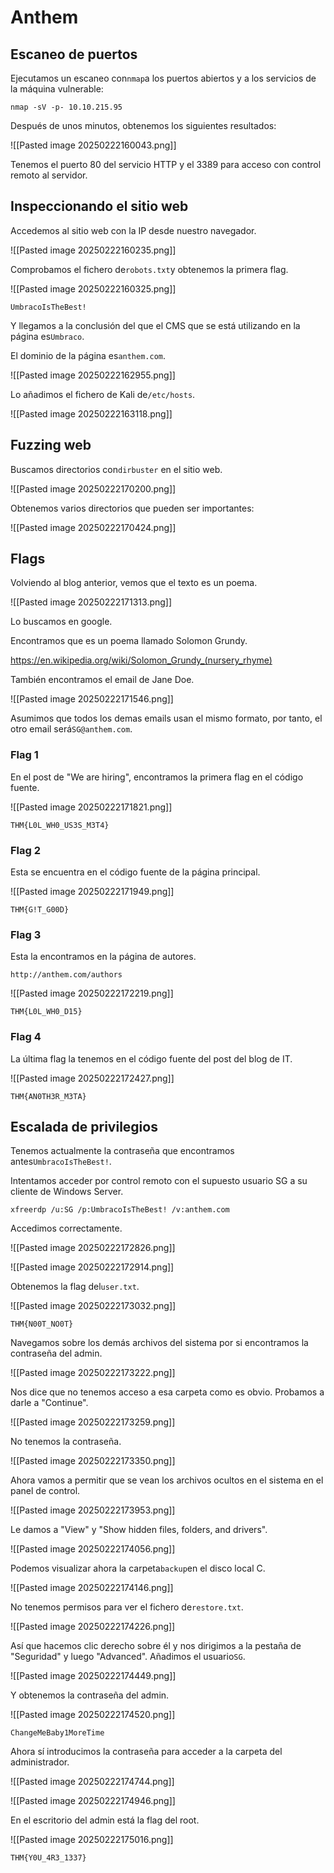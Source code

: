 # Anthem

## Escaneo de puertos

Ejecutamos un escaneo con`nmap`a los puertos abiertos y a los servicios de la máquina vulnerable:

```
nmap -sV -p- 10.10.215.95
```

Después de unos minutos, obtenemos los siguientes resultados:

![[Pasted image 20250222160043.png]]

Tenemos el puerto 80 del servicio HTTP y el 3389 para acceso con control remoto al servidor.

## Inspeccionando el sitio web

Accedemos al sitio web con la IP desde nuestro navegador.

![[Pasted image 20250222160235.png]]

Comprobamos el fichero de`robots.txt`y obtenemos la primera flag.

![[Pasted image 20250222160325.png]]

```
UmbracoIsTheBest!
```

Y llegamos a la conclusión del que el CMS que se está utilizando en la página es`Umbraco`.

El dominio de la página es`anthem.com`.

![[Pasted image 20250222162955.png]]

Lo añadimos el fichero de Kali de`/etc/hosts`.

![[Pasted image 20250222163118.png]]

## Fuzzing web

Buscamos directorios con`dirbuster` en el sitio web.

![[Pasted image 20250222170200.png]]

Obtenemos varios directorios que pueden ser importantes:

![[Pasted image 20250222170424.png]]

## Flags

Volviendo al blog anterior, vemos que el texto es un poema.

![[Pasted image 20250222171313.png]]

Lo buscamos en google.

Encontramos que es un poema llamado Solomon Grundy.

https://en.wikipedia.org/wiki/Solomon_Grundy_(nursery_rhyme)

También encontramos el email de Jane Doe.

![[Pasted image 20250222171546.png]]

Asumimos que todos los demas emails usan el mismo formato, por tanto, el otro email será`SG@anthem.com`.

### Flag 1

En el post de "We are hiring", encontramos la primera flag en el código fuente.

![[Pasted image 20250222171821.png]]

```
THM{L0L_WH0_US3S_M3T4}
```

### Flag 2

Esta se encuentra en el código fuente de la página principal.

![[Pasted image 20250222171949.png]]

```
THM{G!T_G00D}
```

### Flag 3

Esta la encontramos en la página de autores.

```
http://anthem.com/authors
```

![[Pasted image 20250222172219.png]]

```
THM{L0L_WH0_D15}
```

### Flag 4

La última flag la tenemos en el código fuente del post del blog de IT.

![[Pasted image 20250222172427.png]]

```
THM{AN0TH3R_M3TA}
```

## Escalada de privilegios

Tenemos actualmente la contraseña que encontramos antes`UmbracoIsTheBest!`.

Intentamos acceder por control remoto con el supuesto usuario SG a su cliente de Windows Server.

```
xfreerdp /u:SG /p:UmbracoIsTheBest! /v:anthem.com
```

Accedimos correctamente.

![[Pasted image 20250222172826.png]]

![[Pasted image 20250222172914.png]]

Obtenemos la flag del`user.txt`.

![[Pasted image 20250222173032.png]]

```
THM{N00T_NO0T}
```

Navegamos sobre los demás archivos del sistema por si encontramos la contraseña del admin.

![[Pasted image 20250222173222.png]]

Nos dice que no tenemos acceso a esa carpeta como es obvio. Probamos a darle a "Continue".

![[Pasted image 20250222173259.png]]

No tenemos la contraseña.

![[Pasted image 20250222173350.png]]

Ahora vamos a permitir que se vean los archivos ocultos en el sistema en el panel de control.

![[Pasted image 20250222173953.png]]

Le damos a "View" y "Show hidden files, folders, and drivers".

![[Pasted image 20250222174056.png]]

Podemos visualizar ahora la carpeta`backup`en el disco local C.

![[Pasted image 20250222174146.png]]

No tenemos permisos para ver el fichero de`restore.txt`.

![[Pasted image 20250222174226.png]]

Así que hacemos clic derecho sobre él y nos dirigimos a la pestaña de "Seguridad" y luego "Advanced". Añadimos el usuario`SG`.

![[Pasted image 20250222174449.png]]

Y obtenemos la contraseña del admin.

![[Pasted image 20250222174520.png]]

```
ChangeMeBaby1MoreTime
```

Ahora sí introducimos la contraseña para acceder a la carpeta del administrador.

![[Pasted image 20250222174744.png]]

![[Pasted image 20250222174946.png]]

En el escritorio del admin está la flag del root.

![[Pasted image 20250222175016.png]]

```
THM{Y0U_4R3_1337}
```





























